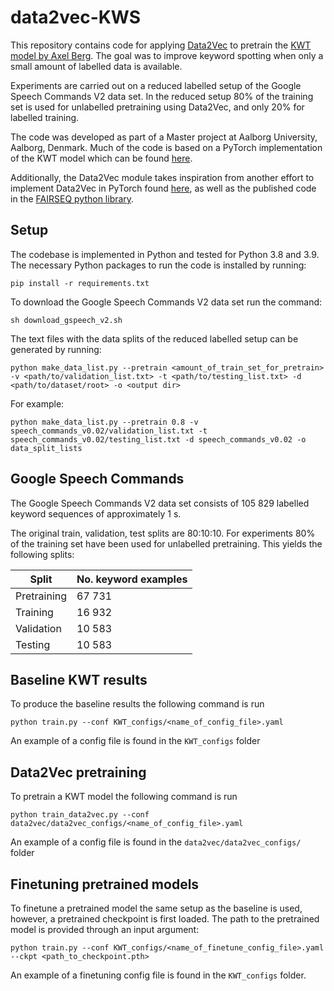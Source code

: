 # data2vec-KWS
This repository contains code for applying [Data2Vec](https://arxiv.org/abs/2202.03555) to pretrain the [KWT model by Axel Berg](https://arxiv.org/abs/2104.00769).
The goal was to improve keyword spotting when only a small amount of labelled data is available.

Experiments are carried out on a reduced labelled setup of the Google Speech Commands V2 data set.
In the reduced setup 80% of the training set is used for unlabelled pretraining using Data2Vec, and only 20% for labelled training. 

The code was developed as part of a Master project at Aalborg University, Aalborg, Denmark.
Much of the code is based on a PyTorch implementation of the KWT model which can be found [here](https://github.com/ID56/Torch-KWT/blob/main/models/kwt.py).

Additionally, the Data2Vec module takes inspiration from another effort to implement Data2Vec in PyTorch found [here](https://github.com/arxyzan/data2vec-pytorch), 
as well as the published code in the [FAIRSEQ python library](https://github.com/facebookresearch/fairseq).

## Setup
The codebase is implemented in Python and tested for Python 3.8 and 3.9.
The necessary Python packages to run the code is installed by running:

```shell
pip install -r requirements.txt
```

To download the Google Speech Commands V2 data set run the command:

```shell
sh download_gspeech_v2.sh
```

The text files with the data splits of the reduced labelled setup can be generated by running:

```shell
python make_data_list.py --pretrain <amount_of_train_set_for_pretrain> -v <path/to/validation_list.txt> -t <path/to/testing_list.txt> -d <path/to/dataset/root> -o <output dir>
```

For example:
```shell
python make_data_list.py --pretrain 0.8 -v speech_commands_v0.02/validation_list.txt -t speech_commands_v0.02/testing_list.txt -d speech_commands_v0.02 -o data_split_lists
```

## Google Speech Commands
The Google Speech Commands V2 data set consists of 105 829 labelled keyword sequences of approximately 1 s.

The original train, validation, test splits are 80:10:10. 
For experiments 80% of the training set have been used for unlabelled pretraining.
This yields the following splits:

| Split       | No. keyword examples |
|-------------|----------------------|
| Pretraining | 67 731               |
| Training    | 16 932               |
| Validation  | 10 583               |
| Testing     | 10 583               |


## Baseline KWT results
To produce the baseline results the following command is run 

```shell
python train.py --conf KWT_configs/<name_of_config_file>.yaml
```

An example of a config file is found in the `KWT_configs` folder

## Data2Vec pretraining
To pretrain a KWT model the following command is run 

```shell
python train_data2vec.py --conf data2vec/data2vec_configs/<name_of_config_file>.yaml
```

An example of a config file is found in the `data2vec/data2vec_configs/` folder


## Finetuning pretrained models
To finetune a pretrained model the same setup as the baseline is used, however, a pretrained checkpoint is first loaded.
The path to the pretrained model is provided through an input argument:

```shell
python train.py --conf KWT_configs/<name_of_finetune_config_file>.yaml --ckpt <path_to_checkpoint.pth>
```

An example of a finetuning config file is found in the `KWT_configs` folder.